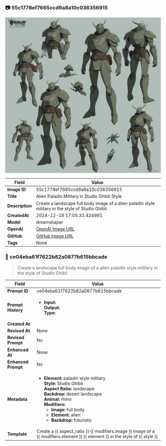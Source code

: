 

### 📷 55c1778ef7665ccd9a8a10c036356915 


![data.id](./55c1778ef7665ccd9a8a10c036356915.jpg)


| Field          | Value                                                                                                                     |
|----------------|---------------------------------------------------------------------------------------------------------------------------|
| **Image ID**             | 55c1778ef7665ccd9a8a10c036356915                                                                                                             |
| **Title**           | Alien Paladin Military in Studio Ghibli Style                                                                                                       |
| **Description**           | Create a landscape full body image of a alien paladin style military in the style of Studio Ghibli                                                                                                       |
| **CreatedAt**        | 2024-12-18 17:05:33.424991                                                                                                        |
| **Model**        | dreamshaper                                                                                                        |
| **OpenAI**         | [OpenAI Image URL](http://192.168.1.85:8081/generated-images/b643636810651.png)                                                                                |
| **GitHub**         | [GitHub Image URL](https://raw.githubusercontent.com/Caneta-Silva/weeb/refs/heads/main/images/55c1778ef7665ccd9a8a10c036356915/55c1778ef7665ccd9a8a10c036356915.jpg)                                                                                |
| **Tags**       | None                                                                                                                   |

### 📜 ce04eba61f7622b82a0877b615bbcade

> Create a landscape full body image of a alien paladin style military in the style of Studio Ghibli

| Field          | Value                                                                                                                                                                      |
|----------------|----------------------------------------------------------------------------------------------------------------------------------------------------------------------------|
| **Prompt ID**  | ce04eba61f7622b82a0877b615bbcade                                                                                                                                                            |
| **Prompt History** | <ul><li>**Input:**  <br> **Output:**  <br> **Type:** </li></ul> |
| **Created At** |                                                                                                                                                    |
| **Revised At** | None                                                                                                                                                   |
| **Revised Prompt** | No                                                                                                                                                                      |
| **Enhanced At** | None                                                                                                                                                  |
| **Enhanced Prompt** | No                                                                                                                                                                    |
| **Metadata**   | <ul><li>**Element:** paladin style military <br> **Style:** Studio Ghibli <br> **Aspect Ratio:** landscape <br> **Backdrop:** desert landscape <br> **Animal:** rhino <br> **Modifiers:**<ul><li>**Image:** full body</li><li>**Element:** alien</li><li>**Backdrop:** futuristic</li></ul></li></ul> |
| **Template**   | Create a {{ aspect_ratio }} {{ modifiers.image }} image of a {{ modifiers.element }} {{ element }} in the style of {{ style }}                                                                                                                                           |


